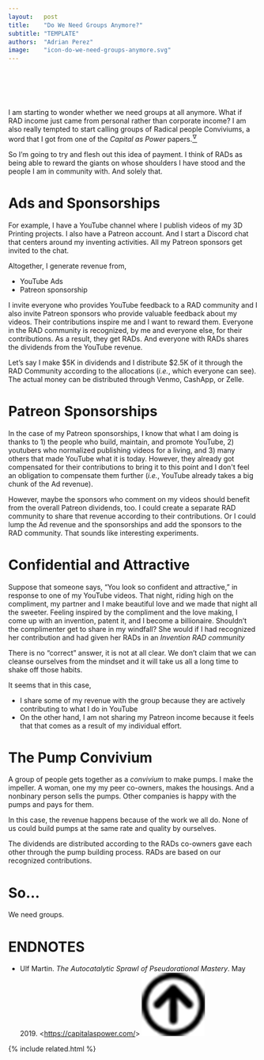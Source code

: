 ```yaml
---
layout:   post
title:    "Do We Need Groups Anymore?"
subtitle: "TEMPLATE"
authors:  "Adrian Perez"
image:    "icon-do-we-need-groups-anymore.svg"
---
```


<div style="display:none;">
 <p>I am starting to wonder whether we need groups at all anymore. What if <span class="_paradigm">RAD</span> income just came from personal rather than corporate income?</p>
</div>

<h1>&nbsp;</h1>
 <p>I am starting to wonder whether we need groups at all anymore. What if <span class="_paradigm">RAD</span> income just came from personal rather than corporate income? I am also really tempted to start calling groups of <span class="_paradigm">Radical</span> people Conviviums, a word that I got from one of the <em>Capital as Power</em> papers.<a href="#en01"><sup id="bm01">&hairsp;&nabla;&hairsp;</sup></a></p>
 <p>So I&rsquo;m going to try and flesh out this idea of payment. I think of <span class="_paradigm">RAD</span>s as being able to reward the giants on whose shoulders I have stood and the people I am in community with. And solely that.</p>

<h1>Ads and Sponsorships</h1>
 <p>For example, I have a YouTube channel where I publish videos of my 3D Printing projects. I also have a Patreon account. And I start a Discord chat that centers around my inventing activities. All my Patreon sponsors get invited to the chat.</p>
 <p>Altogether, I generate revenue from,</p>
 <ul>
  <li>YouTube Ads</li>
  <li>Patreon sponsorship</li>
 </ul>
 <p>I invite everyone who provides YouTube feedback to a <span class="_paradigm">RAD</span> community and I also invite Patreon sponsors who provide valuable feedback about my videos. Their contributions inspire me and I want to reward them. Everyone in the <span class="_paradigm">RAD</span> community is recognized, by me and everyone else, for their contributions. As a result, they get <span class="_paradigm">RAD</span>s. And everyone with <span class="_paradigm">RAD</span>s shares the dividends from the YouTube revenue.</p>
 <p>Let&rsquo;s say I make $5K in dividends and I distribute $2.5K of it through the <span class="_paradigm">RAD</span> Community according to the allocations (<em>i.e.</em>, which everyone can see). The actual money can be distributed through Venmo, CashApp, or Zelle.</p>
 
<h1>Patreon Sponsorships</h1> 
 <p>In the case of my Patreon sponsorships, I know that what I am doing is thanks to 1) the people who build, maintain, and promote YouTube, 2) youtubers who normalized publishing videos for a living, and 3) many others that made YouTube what it is today. However, they already got compensated for their contributions to bring it to this point and I don't feel an obligation to compensate them further (<em>i.e.</em>, YouTube already takes a big chunk of the Ad revenue).</p>
 <p>However, maybe the sponsors who comment on my videos should benefit from the overall Patreon dividends, too. I could create a separate <span class="_paradigm">RAD</span> community to share that revenue according to their contributions. Or I could lump the Ad revenue and the sponsorships and add the sponsors to the <span class="_paradigm">RAD</span> community. That sounds like interesting experiments.</p>

<h1>Confidential and Attractive</h1>
 <p>Suppose that someone says, &ldquo;You look so confident and attractive,&rdquo; in response to one of my YouTube videos. That night, riding high on the compliment, my partner and I make beautiful love and we made that night all the sweeter. Feeling inspired by the compliment and the love making, I come up with an invention, patent it, and I become a billionaire. Shouldn&rsquo;t the complimenter get to share in my windfall? She would if I had recognized her contribution and had given her <span class="_paradigm">RAD</span>s in an <em>Invention <span class="_paradigm">RAD</span> community</em></p>
 <p>There is no &ldquo;correct&rdquo; answer, it is not at all clear. We don&rsquo;t claim that we can cleanse ourselves from the  mindset and it will take us all a long time to shake off those habits.</p>
 <p>It seems that in this case,
  <ul>
   <li>I share some of my revenue with the group because they are actively contributing to what I do in YouTube</li>
   <li>On the other hand, I am not sharing my Patreon income because it feels that that comes as a result of my individual effort.</li>
  </ul>

<h1>The Pump Convivium</h1>
 <p>A group of people gets together as a <em>convivium</em> to make pumps. I make the impeller. A woman, one my my peer co-owners, makes the housings. And a nonbinary person sells the pumps. Other companies is happy with the pumps and pays for them.</p>
 <p>In this case, the revenue happens because of the work we all do. None of us could build pumps at the same rate and quality by ourselves.</p>
 <p>The dividends are distributed according to the <span class="_paradigm">RAD</span>s co-owners gave each other through the pump building process. <span class="_paradigm">RAD</span>s are based on our recognized contributions.</p>

<h1>So&hellip;</h1>
 <p>We need groups. </p>

<h1 class="_section">ENDNOTES</h1>
 <ul>
  <li id="en01">
   <p class="_list-item">
    Ulf Martin.
    <em>The Autocatalytic Sprawl of Pseudorational Mastery</em>.
    May 2019.
    <<a href="https://capitalaspower.com/" target="_blank">https://capitalaspower.com/</a>>
    <a class="_uparrow" href="#bm01"><img src="/assets/img/arrow-up-icon.png"></a>
   </p>
  </li>
 </ul>

{% include related.html %}

